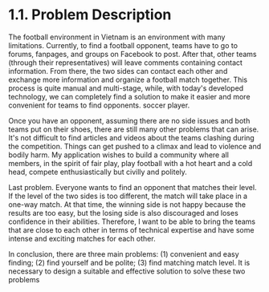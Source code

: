 # 1.1. Problem Description

The football environment in Vietnam is an environment with many limitations. Currently, to find a football opponent, teams have to go to forums, fanpages, and groups on Facebook to post. After that, other teams (through their representatives) will leave comments containing contact information. From there, the two sides can contact each other and exchange more information and organize a football match together. This process is quite manual and multi-stage, while, with today's developed technology, we can completely find a solution to make it easier and more convenient for teams to find opponents. soccer player.

Once you have an opponent, assuming there are no side issues and both teams put on their shoes, there are still many other problems that can arise. It's not difficult to find articles and videos about the teams clashing during the competition. Things can get pushed to a climax and lead to violence and bodily harm. My application wishes to build a community where all members, in the spirit of fair play, play football with a hot heart and a cold head, compete enthusiastically but civilly and politely.

Last problem. Everyone wants to find an opponent that matches their level. If the level of the two sides is too different, the match will take place in a one-way match. At that time, the winning side is not happy because the results are too easy, but the losing side is also discouraged and loses confidence in their abilities. Therefore, I want to be able to bring the teams that are close to each other in terms of technical expertise and have some intense and exciting matches for each other.

In conclusion, there are three main problems: (1) convenient and easy finding; (2) find yourself and be polite; (3) find matching match level. It is necessary to design a suitable and effective solution to solve these two problems